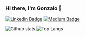 ### Hi there, I'm Gonzalo 👋

[![Linkedin Badge](https://img.shields.io/badge/-ghgarcia-0072b1?style=flat&logo=Linkedin&logoColor=white)](https://www.linkedin.com/in/ghgarcia/)
[![Medium Badge](https://img.shields.io/badge/-@hernandezgonzalo-0A0A0A?style=flat&logo=medium&logoColor=white)](https://medium.com/@hernandezgonzalo)

![Github stats](https://github-readme-stats.vercel.app/api?username=hernandezgonzalo&count_private=true&show_icons=true)
![Top Langs](https://github-readme-stats.vercel.app/api/top-langs/?username=hernandezgonzalo&layout=compact&hide=ruby)
